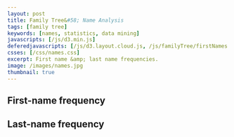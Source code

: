 ```yaml
---
layout: post
title: Family Tree&#58; Name Analysis
tags: [family tree]
keywords: [names, statistics, data mining]
javascripts: [/js/d3.min.js]
deferedjavascripts: [/js/d3.layout.cloud.js, /js/familyTree/firstNames.min.js, /js/familyTree/lastNames.min.js]
csses: [/css/names.css]
excerpt: First name &amp; last name frequencies.
image: /images/names.jpg
thumbnail: true
---
```


## First-name frequency

<div id="firstNamesCloud" class="namesCloud"></div>

## Last-name frequency

<div id="lastNamesCloud" class="namesCloud"></div>
